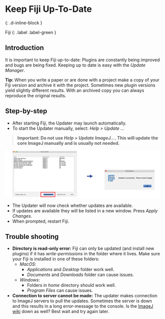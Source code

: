 # Keep Fiji Up-To-Date
{: .d-inline-block }

Fiji
{: .label .label-green }


## Introduction
It is important to keep Fiji up-to-date: Plugins are constantly being improved and bugs are being fixed. Keeping up to date is easy with the *Update Manager*.

**Tip:** When you write a paper or are done with a project make a copy of your Fiji version and archive it with the project. Sometimes new plugin versions yield slightly different results. With an archived copy you can always reproduce the original results.

## Step-by-step

* After starting Fiji, the Updater may launch automatically. 
* To start the Updater manually, select: *Help > Update ...*

> **Important: Do not use *Help > Update ImageJ...*. This will update the core ImageJ manually and is usually not needed.**

![](pics/fiji_updater/updatefiji_composed-01.png)

* The Updater will now check whether updates are available.
* If updates are available they will be listed in a new window. Press *Apply Changes*.
* When prompted, restart Fiji.

## Trouble shooting
* **Directory is read-only error:** Fiji can only be updated (and install new plugins) if it has *write-permissions* in the folder where it lives. Make sure your Fiji is installed in one of these folders:
	* *MacOS*: 
		* *Applications* and *Desktop* folder work well.
		* *Documents* and *Downloads* folder can cause issues.
	* *Windows*:
		* Folders in *home* directory should work well.
		* *Program Files* can cause issues.
* **Connection to server cannot be made:** The updater makes connection to ImageJ servers to pull the updates. Sometimes the server is down and this results in a long error-message to the console. Is the [ImageJ wiki](https://imagej.net/Welcome) down as well? Best wait and try again later.

